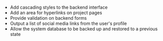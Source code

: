 - Add cascading styles to the backend interface
- Add an area for hyperlinks on project pages
- Provide validation on backend forms
- Output a list of social media links from the user's profile
- Allow the system database to be backed up and restored to a previous state
